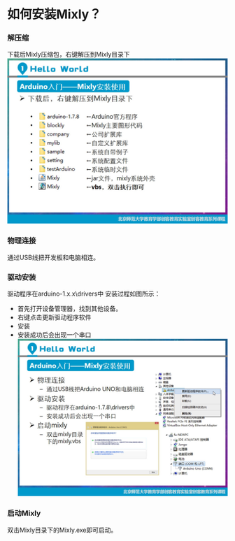 # 如何安装Mixly？
### 解压缩
下载后Mixly压缩包，右键解压到Mixly目录下
![安装步骤1-解压缩](images/01/install1.jpg)
### 物理连接
通过USB线把开发板和电脑相连。
### 驱动安装
驱动程序在arduino-1.x.x\drivers中
安装过程如图所示：
* 首先打开设备管理器，找到其他设备。
* 右键点击更新驱动程序软件
* 安装
* 安装成功后会出现一个串口
![安装步骤2-更新驱动](images/01/install2.jpg)

### 启动Mixly
双击Mixly目录下的Mixly.exe即可启动。